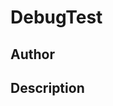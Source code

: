 # DebugTest

## Author

<!-- Insert Your Name Here -->

## Description

<!-- Describe your example here -->
